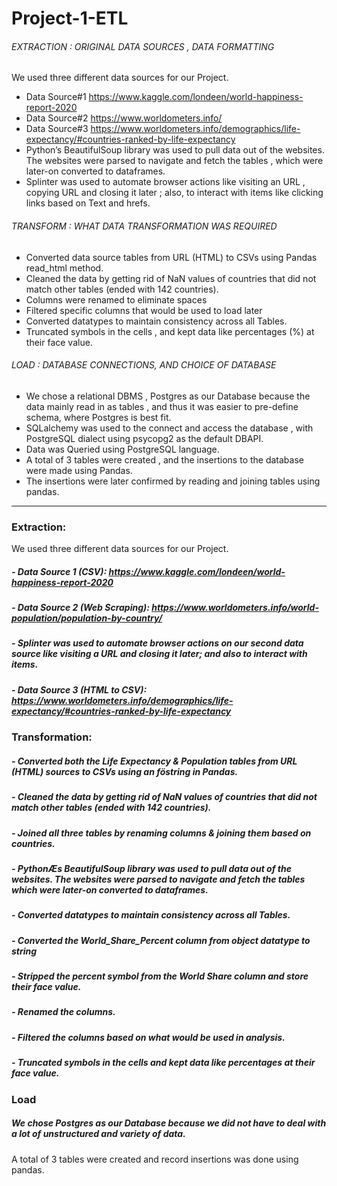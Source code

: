 # Project-1-ETL

###### EXTRACTION : ORIGINAL DATA SOURCES , DATA FORMATTING 

We used three different data sources for our Project.
-	Data Source#1 https://www.kaggle.com/londeen/world-happiness-report-2020
-	Data Source#2 https://www.worldometers.info/
-	Data Source#3 https://www.worldometers.info/demographics/life-expectancy/#countries-ranked-by-life-expectancy
-	Python’s BeautifulSoup library was used to pull data out of the websites. The websites were parsed to navigate and fetch the tables ,    which were later-on converted to dataframes. 
-	Splinter was used to automate browser actions like visiting an URL , copying URL and closing it later ;  also, to interact  with items like clicking links based on Text and hrefs. 

###### TRANSFORM : WHAT DATA TRANSFORMATION  WAS REQUIRED
- Converted data source tables from URL (HTML) to CSVs using  Pandas read_html method.
- Cleaned the data by getting rid of NaN values of countries that did not match other tables (ended with 142 countries).
-	Columns were renamed to eliminate spaces 
-	Filtered  specific columns that would be used to load later
-	Converted datatypes to maintain consistency across all Tables.
-	Truncated symbols in the cells , and kept data  like percentages (%) at their face value.

###### LOAD : DATABASE CONNECTIONS, AND CHOICE OF DATABASE

- We chose a relational DBMS , Postgres as our Database because the data mainly read in as tables , and thus it was easier to pre-define   schema, where Postgres is best fit.
- SQLalchemy was used to the connect and access the database , with PostgreSQL dialect using psycopg2 as the default DBAPI.
- Data was Queried using PostgreSQL  language.
- A total of 3 tables were created , and the insertions to the database were made using Pandas.
- The insertions were later confirmed by reading and joining tables using pandas. 








































---------------------------------------------------------------------------------------------------------------------------------------
### Extraction:

We used three different data sources for our Project.
##### - Data Source 1 (CSV): https://www.kaggle.com/londeen/world-happiness-report-2020 
##### - Data Source 2 (Web Scraping): https://www.worldometers.info/world-population/population-by-country/ 
##### - Splinter was used to automate browser actions on our second data source like visiting a URL and closing it later; and also to interact with items.
##### - Data Source 3 (HTML to CSV): https://www.worldometers.info/demographics/life-expectancy/#countries-ranked-by-life-expectancy


### Transformation: 

##### - Converted both the Life Expectancy & Population tables from URL (HTML) sources to CSVs using an föstring in Pandas.
##### - Cleaned the data by getting rid of NaN values of countries that did not match other tables (ended with 142 countries).
##### - Joined all three tables by renaming columns & joining them based on countries.
##### - PythonÆs BeautifulSoup library was used to pull data out of the websites. The websites were parsed to navigate and fetch the tables which were later-on converted to dataframes. 
##### - Converted datatypes to maintain consistency across all Tables.
##### - Converted the World_Share_Percent column from object datatype to string
##### - Stripped the percent symbol from the World Share column and store their face value.
##### - Renamed the columns.
##### - Filtered the columns based on what would be used in analysis.
##### - Truncated symbols in the cells and kept data like percentages at their face value.
   
### Load

##### We chose Postgres as our Database because we did not have to deal with a lot of unstructured and variety of data.
A total of 3 tables were created and record insertions was done using pandas.

